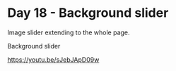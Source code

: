 # Day 18 - Background slider

Image slider extending to the whole page.

Background slider

https://youtu.be/sJebJApD09w
